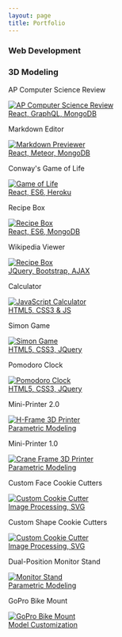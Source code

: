 ```yaml
---
layout: page
title: Portfolio
---
```


<h3 class="p-heading" id="dev-heading">Web Development</h3>
<h3 class="p-heading" id="modeling-heading">3D Modeling</h3>
<div class="portfolio-container">
  <div class="img-container web-dev">
    <p class="project-name">AP Computer Science Review</p>
    <a href="https://apcs-review.herokuapp.com/">
      <img class="folio-img img-border" src="/public/resources/apcs-review.png" alt="AP Computer Science Review">
      <div class="middle">
        <div class="text">React, GraphQL, MongoDB</div>
      </div>
    </a>
  </div>
  <div class="img-container web-dev">
    <p class="project-name">Markdown Editor</p>
    <a href="https://jeiben-markbin.herokuapp.com/">
      <img class="folio-img img-border" src="/public/resources/markbin.png" alt="Markdown Previewer">
      <div class="middle">
        <div class="text">React, Meteor, MongoDB</div>
      </div>
    </a>
  </div>
  <div class="img-container web-dev">
    <p class="project-name">Conway's Game of Life</p>
    <a href="https://jeiben-game-of-life.herokuapp.com/">
      <img class="folio-img" src="/public/resources/life.png" alt="Game of Life">
      <div class="middle">
        <div class="text">React, ES6, Heroku</div>
      </div>
    </a>
  </div>
  <div class="img-container web-dev">
    <p class="project-name">Recipe Box</p>
    <a href="https://jeiben-recipe-box.herokuapp.com/">
      <img class="folio-img img-border" src="/public/resources/recipe.png" alt="Recipe Box">
      <div class="middle">
        <div class="text">React, ES6, MongoDB</div>
      </div>
    </a>
  </div>
  <div class="img-container web-dev">
    <p class="project-name">Wikipedia Viewer</p>
    <a href="/public/portfolio/wikisearch/">
      <img class="folio-img" src="/public/resources/wikisearch.png" alt="Recipe Box">
      <div class="middle">
        <div class="text">JQuery, Bootstrap, AJAX</div>
      </div>
    </a>
  </div>
  <div class="img-container web-dev">
    <p class="project-name">Calculator</p>
    <a href="/public/portfolio/calculator/">
      <img class="folio-img" src="/public/resources/js-calc.png" alt="JavaScript Calculator">
      <div class="middle">
        <div class="text">HTML5, CSS3 & JS</div>
      </div>
    </a>
  </div>
  <div class="img-container web-dev">
    <p class="project-name">Simon Game</p>
    <a href="/public/portfolio/simon/">
      <img class="folio-img img-border" src="/public/resources/simon.png" alt="Simon Game">
      <div class="middle">
        <div class="text">HTML5, CSS3, JQuery</div>
      </div>
    </a>
  </div>
  <div class="img-container web-dev">
    <p class="project-name">Pomodoro Clock</p>
    <a href="/public/portfolio/pomodoro/">
      <img class="folio-img" src="/public/resources/pomodoro.png" alt="Pomodoro Clock">
      <div class="middle">
        <div class="text">HTML5, CSS3, JQuery</div>
      </div>
    </a>
  </div>

  <div class="img-container modeling">
    <p class="project-name">Mini-Printer 2.0</p>
    <a href="/public/resources/mini-printer2.png">
      <img class="folio-img img-border" src="/public/resources/mini-printer2.png" alt="H-Frame 3D Printer">
      <div class="middle">
        <div class="text">Parametric Modeling</div>
      </div>
    </a>
  </div>
  <div class="img-container modeling">
    <p class="project-name">Mini-Printer 1.0</p>
    <a href="/public/resources/mini-printer1.png">
      <img class="folio-img img-border" src="/public/resources/mini-printer1.png" alt="Crane Frame 3D Printer">
      <div class="middle">
        <div class="text">Parametric Modeling</div>
      </div>
    </a>
  </div>
  <div class="img-container modeling">
    <p class="project-name">Custom Face Cookie Cutters</p>
    <a href="/public/resources/cookies-3.jpg">
      <img class="folio-img" src="/public/resources/cookies-3.jpg" alt="Custom Cookie Cutter">
      <div class="middle">
        <div class="text">Image Processing, SVG</div>
      </div>
    </a>
  </div>
  <div class="img-container modeling">
    <p class="project-name">Custom Shape Cookie Cutters</p>
    <a href="/public/resources/cookie-shapes.jpg">
      <img class="folio-img" src="/public/resources/cookie-shapes.jpg" alt="Custom Cookie Cutter">
      <div class="middle">
        <div class="text">Image Processing, SVG</div>
      </div>
    </a>
  </div>
  <div class="img-container modeling">
    <p class="project-name">Dual-Position Monitor Stand</p>
    <a href="/public/resources/monitor-stand.png">
      <img class="folio-img img-border" src="/public/resources/monitor-stand.png" alt="Monitor Stand">
      <div class="middle">
        <div class="text">Parametric Modeling</div>
      </div>
    </a>
  </div>
  <div class="img-container modeling">
    <p class="project-name">GoPro Bike Mount</p>
    <a href="/public/resources/bike-mount.jpg">
      <img class="folio-img img-border" src="/public/resources/bike-mount.jpg" alt="GoPro Bike Mount">
      <div class="middle">
        <div class="text">Model Customization</div>
      </div>
    </a>
  </div>
</div>
